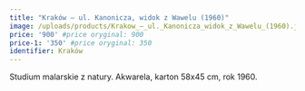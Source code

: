 ```yaml
---
title: "Kraków – ul. Kanonicza, widok z Wawelu (1960)"
image: /uploads/products/Krakow_–_ul._Kanonicza_widok_z_Wawelu_(1960).jpg
price: '900' #price oryginal: 900
price-1: '350' #price oryginal: 350
identifier: Kraków
---
```


Studium malarskie z natury. Akwarela, karton 58x45 cm, rok 1960.